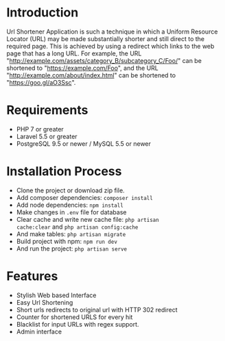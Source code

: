# Introduction
Url Shortener Application is such a technique in which a Uniform Resource Locator (URL) may be made substantially shorter and still direct to the required page. This is achieved by using a redirect which links to the web page that has a long URL. For example, the URL "http://example.com/assets/category_B/subcategory_C/Foo/" can be shortened to "https://example.com/Foo", and the URL "http://example.com/about/index.html" can be shortened to "https://goo.gl/aO3Ssc". 



# Requirements
+ PHP 7 or greater
+ Laravel 5.5 or greater 
+ PostgreSQL 9.5 or newer / MySQL 5.5 or newer 



# Installation Process
+ Clone the project or download zip file.
+ Add composer dependencies: <code>composer install</code>
+ Add node dependencies: <code>npm install</code>
+ Make changes in <code>.env</code> file for database
+ Clear cache and write new cache file: <code>php artisan cache:clear</code> and <code>php artisan config:cache</code>
+ And make tables: <code>php artisan migrate</code>
+ Build project with npm: <code>npm run dev</code>
+ And run the project: <code>php artisan serve</code>



# Features
+ Stylish Web based Interface
+ Easy Url Shortening 
+ Short urls redirects to original url with HTTP 302 redirect
+ Counter for shortened URLS for every hit
+ Blacklist for input URLs with regex support.
+ Admin interface
